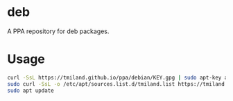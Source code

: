 # deb
 A PPA repository for deb packages.

 # Usage

 ```bash
 curl -SsL https://tmiland.github.io/ppa/debian/KEY.gpg | sudo apt-key add -
 sudo curl -SsL -o /etc/apt/sources.list.d/tmiland.list https://tmiland.github.io/ppa/debian/tmiland.list
 sudo apt update
 ```
